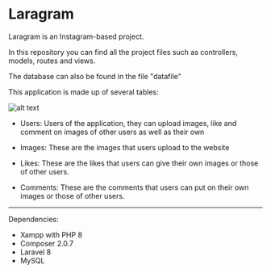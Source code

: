 # Laragram

Laragram is an Instagram-based project.

In this repository you can find all the project files such as controllers, models, routes and views.

The database can also be found in the file "datafile"

This application is made up of several tables:

![alt text](https://i.imgur.com/0gZJnYT.png)

- Users: Users of the application, they can upload images, like and comment on images of other users as well as their own

- Images: These are the images that users upload to the website

- Likes: These are the likes that users can give their own images or those of other users.

- Comments: These are the comments that users can put on their own images or those of other users.


------------------------------------------------------------------------------------------------------


Dependencies:

- Xampp with PHP 8
- Composer 2.0.7
- Laravel 8
- MySQL
